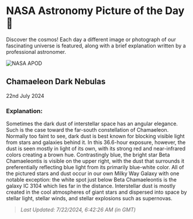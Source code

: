 
  # NASA Astronomy Picture of the Day 🌌

  Discover the cosmos! Each day a different image or photograph of our fascinating universe is featured, along with a brief explanation written by a professional astronomer.

![NASA APOD](https://apod.nasa.gov/apod/image/2407/VeeChamaeleon_Lee_6098.jpg)

## Chamaeleon Dark Nebulas

22nd July 2024

### Explanation: 

Sometimes the dark dust of interstellar space has an angular elegance.  Such is the case toward the far-south constellation of Chamaeleon. Normally too faint to see, dark dust is best known for blocking visible light from stars and galaxies behind it. In this 36.6-hour exposure, however, the dust is seen mostly in light of its own, with its strong red and near-infrared colors creating a brown hue. Contrastingly blue, the bright star Beta Chamaeleontis is visible on the upper right, with the dust that surrounds it preferentially reflecting blue light from its primarily blue-white color.  All of the pictured stars and dust occur in our own Milky Way Galaxy with one notable exception: the white spot just below Beta Chamaeleontis is the galaxy IC 3104 which lies far in the distance.  Interstellar dust is mostly created in the cool atmospheres of giant stars and dispersed into space by stellar light, stellar winds, and stellar explosions such as supernovas.

> _Last Updated: 7/22/2024, 6:42:26 AM (in GMT)_
